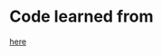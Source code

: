 # Code learned from

[here](https://codingmstr.com/project/how-to-submit-custom-html-form-data-to-google-sheets)
